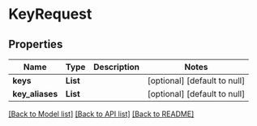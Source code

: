 # KeyRequest
## Properties

| Name | Type | Description | Notes |
|------------ | ------------- | ------------- | -------------|
| **keys** | **List** |  | [optional] [default to null] |
| **key\_aliases** | **List** |  | [optional] [default to null] |

[[Back to Model list]](../README.md#documentation-for-models) [[Back to API list]](../README.md#documentation-for-api-endpoints) [[Back to README]](../README.md)

